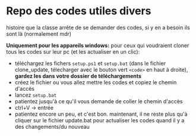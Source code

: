 # Repo des codes utiles divers
histoire que la classe arrête de se demander des codes, si y en a besoin ils sont là (normalement mdr)

**Uniquement pour les appareils windows:** pour ceux qui voudraient cloner tous les codes sur leur pc (et les actualiser en un clic):
- téléchargez les fichers `setup.ps1` et `setup.bat` (dans le fichier clone_update, télecharger avec le bouton vert `<code>` en haut à droite), **gardez les dans votre dossier de téléchargements**
- créez le fichier ou vous allez mettre les codes et copiez le chemin d'accès
- lancez `setup.bat`
- patientez jusqu'à ce qu'il vous demande de coller le chemin d'accès
- ctrl+V -> entrée
- patientez encore un peu, et c'est bon. maintenant, il ne reste plus qu'à cliquer sur le fichier update.bat pour actualiser les codes quand il y a des changements/du nouveau